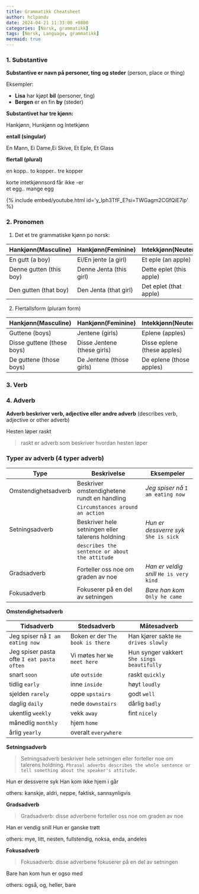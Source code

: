 ```yaml
---
title: Grammatikk Cheatsheet
author: hclpandv
date: 2024-04-21 11:33:00 +0800
categories: [Norsk, grammatikk]
tags: [Norsk, Language, grammatikk]
mermaid: true
---
```


<link rel="stylesheet" href="https://cdnjs.cloudflare.com/ajax/libs/font-awesome/6.0.0-beta3/css/all.min.css">
<script src="{{ '/assets/js/custom.js' | relative_url }}"></script>

### 1. Substantive

**Substantive er navn på personer, ting og steder** (person, place or thing)

Eksempler:  

* **Lisa** har kjøpt **bil** (personer, ting)  
* **Bergen** er en fin **by** (steder)

**Substantivet har tre kjønn:**  

Hankjønn, Hunkjønn og Intetkjønn

**entall (singular)**  

En Mann, Ei Dame,Ei Skive, Et Eple, Et Glass  

**flertall (plural)**

en kopp.. to kopper.. tre kopper    
  
korte intetkjønnsord får ikke -er   
et egg.. mange egg  

{% include embed/youtube.html id='y_Iph3TfF_E?si=TWGagm2CGfQiE7ip' %}

### 2. Pronomen

1. Det et tre grammatiske kjønn po norsk:
   
| Hankjønn(Masculine)     | Hankjønn(Feminine)      | Intekkjønn(Neuter)       |
|---                      |---                      |---                       |
| En gutt (a boy)         | Ei/En jente (a girl)    | Et eple  (an apple)      |
| Denne gutten (this boy) | Denne Jenta (this girl) | Dette eplet (this apple) |
| Den gutten (that boy)   | Den Jenta (that girl)   | Det eplet (that apple)   |

2. Flertallsform (pluram form)

| Hankjønn(Masculine)         | Hankjønn(Feminine)          | Intekkjønn(Neuter)          |
|---                          |---                          |---                          |
| Guttene (boys)              | Jentene (girls)             | Eplene  (apples)            |
| Disse guttene (these boys)  | Disse Jentene (these girls) | Disse eplene (these apples) |
| De guttene (those boys)     | De Jentene (those girls)    | De eplene (those apples)    |


### 3. Verb

### 4. Adverb

**Adverb beskriver verb, adjective eller andre adverb** (describes verb, adjective or other adverb)  

Hesten løper raskt 

>raskt er adverb som beskriver hvordan hesten løper

### Typer av adverb (4 typer adverb)

| **Type**                | **Beskrivelse**                                            | **Eksempeler**                               |
|-------------------------|------------------------------------------------------------|--------------------------------------------|
| Omstendighetsadverb     | Beskriver omstendighetene rundt en handling                | *Jeg spiser nå* `I am eating now`          |
|                         | `Circumstances around an action`                           |                                            |
| Setningsadverb          | Beskriver hele setningen eller talerens holdning           | *Hun er dessverre syk* `She is sick`       |
|                         | `describes the sentence or about the attitude`             |                                            |
| Gradsadverb             | Forteller oss noe om graden av noe                         | *Han er veldig snill* `He is very kind`    |
| Fokusadverb             | Fokuserer på en del av setningen                           | *Bare han kom* `Only he came`              |


**Omstendighetsadverb**

| **Tidsadverb**                           | **Stedsadverb**                   | **Måtesadverb**                     |
|------------------------------------------|-----------------------------------|-------------------------------------|
| Jeg spiser nå `I am eating now`         | Boken er der `The book is there`  | Han kjører sakte `He drives slowly` |
| Jeg spiser pasta ofte `I eat pasta often` | Vi møtes her `We meet here`       | Hun synger vakkert `She sings beautifully` |
| snart `soon`                             | ute `outside`                     | raskt `quickly`                     |
| tidlig `early`                          | inne `inside`                     | høyt `loudly`                       |
| sjelden `rarely`                        | oppe `upstairs`                   | godt `well`                         |
| daglig `daily`                          | nede `downstairs`                 | dårlig `badly`                      |
| ukentlig `weekly`                       | vekk `away`                       | fint `nicely`                       |
| månedlig `monthly`                      | hjem `home`                       |                                     |
| årlig `yearly`                         | overalt `everywhere`             |                                     |

**Setningsadverb**

>Setningsadverb beskriver hele setningen eller forteller noe om talerens holdning. `Phrasal adverbs describes the whole sentence or tell something about the speaker's attitude.`

Hun er dessverre syk
Han kom ikke hjem i går

others: kanskje, aldri, neppe, faktisk, sannsynligvis

**Gradsadverb**  

>Gradsadverb: disse adverbene forteller oss noe om graden av noe

Han er vendig snill
Hun er ganske trøtt

others: mye, litt, nesten, fullstendig, noksa, enda, andeles

**Fokusadverb**

>Fokusadverb: disse adverbene fokuserer på en del av setningen

Bare han kom
hun er ogso med

others: også, og, heller, bare




